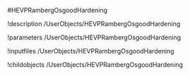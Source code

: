 <!-- MOOSE Object Documentation Stub: Remove this when content is added. -->
#HEVPRambergOsgoodHardening

!description /UserObjects/HEVPRambergOsgoodHardening

!parameters /UserObjects/HEVPRambergOsgoodHardening

!inputfiles /UserObjects/HEVPRambergOsgoodHardening

!childobjects /UserObjects/HEVPRambergOsgoodHardening
